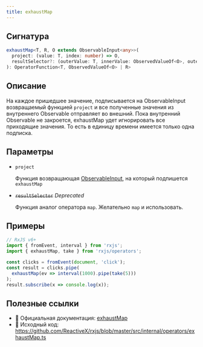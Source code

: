 ```yaml
---
title: exhaustMap
---
```


## Сигнатура

```typescript
exhaustMap<T, R, O extends ObservableInput<any>>(
  project: (value: T, index: number) => O,
  resultSelector?: (outerValue: T, innerValue: ObservedValueOf<O>, outerIndex: number, innerIndex: number) => R
): OperatorFunction<T, ObservedValueOf<O> | R>
```

## Описание

На каждое пришедшее значение, подписывается на ObservableInput возвращаемый функцией `project` и все полученные значения из внутреннего Observable отправляет во внешний. Пока внутренний Observable не закроется, exhaustMap удет игнорировать все приходящие значения. То есть в единицу времени имеется только одна подписка.

## Параметры

- `project`
  
  Функция возвращающая [ObservableInput](https://github.com/ReactiveX/rxjs/blob/master/src/internal/types.ts#L76), на который подпишется `exhaustMap` 

- ~~`resultSelector`~~ *Deprecated*

  Функция аналог оператора `map`. Желательно `map` и использовать.

## Примеры

```typescript
// RxJS v6+
import { fromEvent, interval } from 'rxjs';
import { exhaustMap, take } from 'rxjs/operators';

const clicks = fromEvent(document, 'click');
const result = clicks.pipe(
  exhaustMap(ev => interval(1000).pipe(take(5)))
);
result.subscribe(x => console.log(x));
```

## Полезные ссылки

- 📰 Официальная документация: [exhaustMap](https://rxjs.dev/api/operators/exhaustMap)
- 📁 Исходный код: https://github.com/ReactiveX/rxjs/blob/master/src/internal/operators/exhaustMap.ts

